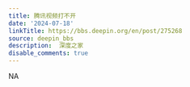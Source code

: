 ```yaml
---
title: 腾讯视频打不开
date: '2024-07-18'
linkTitle: https://bbs.deepin.org/en/post/275268
source: deepin_bbs
description:  深度之家 
disable_comments: true
---
```

NA

